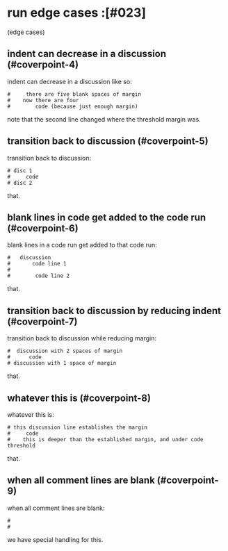 # run edge cases :[#023]

(edge cases)


## indent can decrease in a discussion (#coverpoint-4)

indent can decrease in a discussion like so:

    #     there are five blank spaces of margin
    #    now there are four
    #        code (because just enough margin)

note that the second line changed where the threshold margin was.




## transition back to discussion (#coverpoint-5)

transition back to discussion:

    # disc 1
    #     code
    # disc 2

that.




## blank lines in code get added to the code run (#coverpoint-6)

blank lines in a code run get added to that code run:

    #   discussion
    #       code line 1
    #
    #        code line 2

that.





## transition back to discussion by reducing indent (#coverpoint-7)

transition back to discussion while reducing margin:

    #  discussion with 2 spaces of margin
    #      code
    # discussion with 1 space of margin

that.




## whatever this is (#coverpoint-8)

whatever this is:

    # this discussion line establishes the margin
    #     code
    #    this is deeper than the established margin, and under code threshold

that.




## when all comment lines are blank (#coverpoint-9)

when all comment lines are blank:

    #
    #

we have special handling for this.
